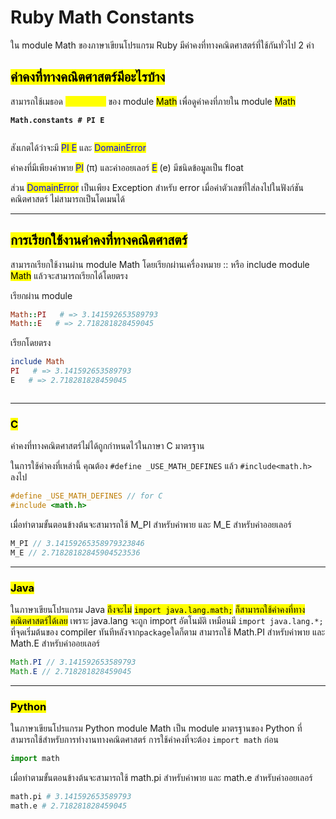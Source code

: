 # Ruby Math Constants
ใน module Math ของภาษาเขียนโปรแกรม Ruby มีค่าคงที่ทางคณิตศาสตร์ที่ใช้กันทั่วไป 2 ค่า

## <mark style="color:$danger;">ค่าคงที่ทางคณิตศาสตร์มีอะไรบ้าง</mark>

สามารถใช้เมธอด <mark style="color:yellow;">constants</mark> ของ module <mark style="color:$primary;">Math</mark> เพื่อดูค่าคงที่ภายใน module <mark style="color:$primary;">Math</mark>

<pre class="language-ruby"><code class="lang-ruby"><strong>Math.constants # PI E
</strong></code></pre>

<figure><img src=".assets/image (3).png" alt=""><figcaption></figcaption></figure>

สังเกตได้ว่าจะมี <mark style="color:blue;">PI E</mark> และ <mark style="color:blue;">DomainError</mark>&#x20;

ค่าคงที่มีเพียงค่าพาย <mark style="color:blue;">PI</mark> (π) และค่าออยเลอร์ <mark style="color:blue;">E</mark> (e) มีชนิดข้อมูลเป็น float

ส่วน <mark style="color:blue;">DomainError</mark> เป็นเพียง Exception สำหรับ error เมื่อค่าตัวเลขที่ใส่ลงไปในฟังก์ชันคณิตศาสตร์ ไม่สามารถเป็นโดเมนได้

***

## <mark style="color:$danger;">การเรียกใช้งานค่าคงที่ทางคณิตศาสตร์</mark>

สามารถเรียกใช้งานผ่าน module Math โดยเรียกผ่านเครื่องหมาย ::                                                                      หรือ include module <mark style="color:$primary;">Math</mark> แล้วจะสามารถเรียกได้โดยตรง

เรียกผ่าน module
```ruby
Math::PI   # => 3.141592653589793
Math::E   # => 2.718281828459045
```

เรียกโดยตรง
```ruby
include Math
PI   # => 3.141592653589793
E   # => 2.718281828459045
```

<div data-full-width="false"><figure><img src=".assets/image.png" alt=""><figcaption></figcaption></figure></div>

***

### <mark style="color:$danger;">C</mark>

ค่าคงที่ทางคณิตศาสตร์ไม่ได้ถูกกำหนดไว้ในภาษา C มาตรฐาน

ในการใช้ค่าคงที่เหล่านี้ คุณต้อง `#define _USE_MATH_DEFINES` แล้ว `#include<math.h>` ลงไป

```c
#define _USE_MATH_DEFINES // for C 
#include <math.h>
```

เมื่อทำตามขั้นตอนข้างต้นจะสามารถใช้ M\_PI สำหรับค่าพาย และ M\_E สำหรับค่าออยเลอร์

```c
M_PI // 3.14159265358979323846
M_E // 2.71828182845904523536
```

***

### <mark style="color:$danger;">Java</mark>

ในภาษาเขียนโปรแกรม Java <mark style="color:$info;">ถึงจะไม่</mark> <mark style="color:$info;"></mark><mark style="color:$info;">`import java.lang.math;`</mark> <mark style="color:$info;"></mark><mark style="color:$info;">ก็สามารถใช้ค่าคงที่ทางคณิตศาสตร์ได้เลย</mark>    เพราะ java.lang จะถูก import อัตโนมัติ เหมือนมี `import java.lang.*;` ที่จุดเริ่มต้นของ compiler ทันทีหลังจาก`package`ใดก็ตาม สามารถใช้ Math.PI สำหรับค่าพาย และ Math.E สำหรับค่าออยเลอร์

```java
Math.PI // 3.141592653589793
Math.E // 2.718281828459045
```

***

### <mark style="color:$danger;">Python</mark>

ในภาษาเขียนโปรแกรม Python module Math เป็น module มาตรฐานของ Python ที่สามารถใช้สำหรับการทำงานทางคณิตศาสตร์ การใช้ค่าคงที่จะต้อง `import math` ก่อน

```python
import math
```

เมื่อทำตามขั้นตอนข้างต้นจะสามารถใช้ math.pi สำหรับค่าพาย และ math.e สำหรับค่าออยเลอร์

```python
math.pi # 3.141592653589793
math.e # 2.718281828459045
```
